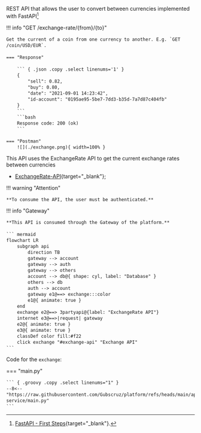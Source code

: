 REST API that allows the user to convert between currencies implemented with FastAPI[^1]

!!! info "GET /exchange-rate/{from}/{to}"

    Get the current of a coin from one currency to another. E.g. `GET /coin/USD/EUR`.

    === "Response"

        ``` { .json .copy .select linenums='1' }
        {
            "sell": 0.82,
            "buy": 0.80,
            "date": "2021-09-01 14:23:42",
            "id-account": "0195ae95-5be7-7dd3-b35d-7a7d87c404fb"
        }
        ```
        ```bash
        Response code: 200 (ok)
        ```
    
    === "Postman"
        ![](./exchange.png){ width=100% }

This API uses the ExchangeRate API to get the current exchange rates between currencies

- [ExchangeRate-API](https://www.exchangerate-api.com/){target="_blank"};

!!! warning "Attention"

    **To consume the API, the user must be authenticated.**

!!! info "Gateway"

    **This API is consumed through the Gateway of the platform.**

    ``` mermaid
    flowchart LR
        subgraph api
            direction TB
            gateway --> account
            gateway --> auth
            gateway --> others
            account --> db@{ shape: cyl, label: "Database" }
            others --> db
            auth --> account
            gateway e1@==> exchange:::color
            e1@{ animate: true }
        end
        exchange e2@==> 3partyapi@{label: "ExchangeRate API"}
        internet e3@==>|request| gateway
        e2@{ animate: true }
        e3@{ animate: true }
        classDef color fill:#f22
        click exchange "#exchange-api" "Exchange API"
    ```

[^1]: [FastAPI - First Steps](https://fastapi.tiangolo.com/tutorial/first-steps/){target="_blank"}.


Code for the `exchange`:

=== "main.py"

    ``` { .groovy .copy .select linenums="1" }
    --8<-- "https://raw.githubusercontent.com/Gubscruz/platform/refs/heads/main/api/exchange-service/main.py"
    ```